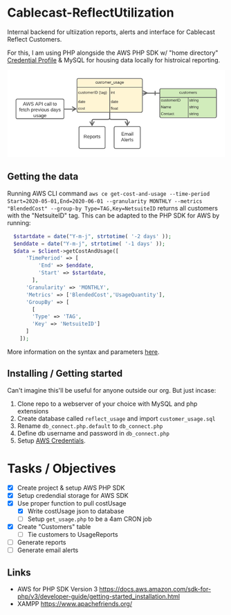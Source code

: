 # Cablecast-ReflectUtilization
Internal backend for ultiization reports, alerts and interface for Cablecast Reflect Customers.

For this, I am using PHP alongside the AWS PHP SDK w/ "home directory" [Credential Profile](https://docs.aws.amazon.com/sdk-for-php/v3/developer-guide/guide_credentials_profiles.html) & MySQL for housing data locally for histroical reporting.

![DataModel](resources/DataModel.png)

## Getting the data
Running AWS CLI command ```aws ce get-cost-and-usage --time-period Start=2020-05-01,End=2020-06-01 --granularity MONTHLY --metrics "BlendedCost" --group-by Type=TAG,Key=NetsuiteID``` returns all customers with the "NetsuiteID" tag. This can be adapted to the PHP SDK for AWS by running:
```php
  $startdate = date("Y-m-j", strtotime( '-2 days' ));
  $enddate = date("Y-m-j", strtotime( '-1 days' ));
  $data = $client->getCostAndUsage([
      'TimePeriod' => [
          'End' => $enddate,
          'Start' => $startdate,
        ],
      'Granularity' => 'MONTHLY',
      'Metrics' => ['BlendedCost','UsageQuantity'],
      'GroupBy' => [
        [
        'Type' => 'TAG',
        'Key' => 'NetsuiteID']
      ]
    ]);
  ```
  More information on the syntax and parameters [here](https://docs.aws.amazon.com/aws-sdk-php/v3/api/api-ce-2017-10-25.html#getcostandusage).
  
## Installing / Getting started
Can't imagine this'll be useful for anyone outside our org. But just incase:
1. Clone repo to a webserver of your choice with MySQL and php extensions
2. Create database called `reflect_usage` and import `customer_usage.sql`
3. Rename `db_connect.php.default` to `db_connect.php`
4. Define db username and password in `db_connect.php`
5. Setup [AWS Credentials](https://docs.aws.amazon.com/sdk-for-php/v3/developer-guide/guide_credentials_profiles.html).

# Tasks / Objectives
- [x] Create project & setup AWS PHP SDK
- [x] Setup credendial storage for AWS SDK
- [x] Use proper function to pull costUsage
   - [x] Write costUsage json to database
   - [ ] Setup `get_usage.php` to be a 4am CRON job
- [x] Create "Customers" table
   - [ ] Tie customers to UsageReports
- [ ] Generate reports
- [ ] Generate email alerts

## Links
* AWS for PHP SDK Version 3 https://docs.aws.amazon.com/sdk-for-php/v3/developer-guide/getting-started_installation.html
* XAMPP https://www.apachefriends.org/
